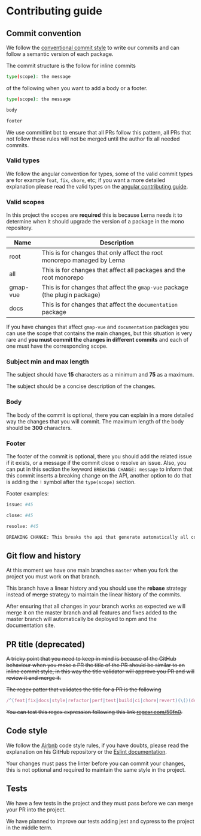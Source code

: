 # Contributing guide

## Commit convention

We follow the [conventional commit style](https://www.conventionalcommits.org/en/v1.0.0/) to write our commits and can follow a semantic version of each package.

The commit structure is the follow for inline commits

```sh
type(scope): the message
```

of the following when you want to add a body or a footer.

```sh
type(scope): the message

body

footer
```

We use commitlint bot to ensure that all PRs follow this pattern, all PRs that not follow these rules will not be merged until the author fix all needed commits.

### Valid types

We follow the angular convention for types, some of the valid commit types are for example `feat`, `fix`, `chore`, etc; if you want a more detailed explanation please read the valid types on the [angular contributing guide](https://github.com/angular/angular/blob/master/CONTRIBUTING.md#type).

### Valid scopes

In this project the scopes are **required** this is because Lerna needs it to determine when it should upgrade the version of a package in the mono repository.

|Name|Description|
|----|-----------|
|root|This is for changes that only affect the root monorepo managed by Lerna|
|all|This is for changes that affect all packages and the root monorepo|
|gmap-vue|This is for changes that affect the `gmap-vue` package (the plugin package)|
|docs|This is for changes that affect the `documentation` package|

If you have changes that affect `gmap-vue` and `documentation` packages you can use the scope that contains the main changes, but this situation is very rare and **you must commit the changes in different commits** and each of one must have the corresponding scope.

### Subject min and max length

The subject should have **15** characters as a minimum and **75** as a maximum.

The subject should be a concise description of the changes.

### Body

The body of the commit is optional, there you can explain in a more detailed way the changes that you will commit. The maximum length of the body should be **300** characters.

### Footer

The footer of the commit is optional, there you should add the related issue if it exists, or a message if the commit close o resolve an issue. Also, you can put in this section the keyword `BREAKING CHANGE: message` to inform that this commit inserts a breaking change on the API, another option to do that is adding the `!` symbol after the `type(scope)` section.

Footer examples:

```sh
issue: #45
```

```sh
close: #45
```

```sh
resolve: #45
```

```sh
BREAKING CHANGE: This breaks the api that generate automatically all components.
```

## Git flow and history

At this moment we have one main branches `master` when you fork the project you must work on that branch.

This branch have a linear history and you should use the **rebase** strategy instead of ~~merge~~ strategy to maintain the linear history of the commits.

After ensuring that all changes in your branch works as expected we will merge it on the master branch and all features and fixes added to the master branch will automatically be deployed to npm and the documentation site.

## PR title (**deprecated**)

~~A tricky point that you need to keep in mind is because of the GitHub behaviour when you make a PR the title of the PR should be similar to an inline commit style, in this way the title validator will approve you PR and will review it and merge it.~~

~~The regex patter that validates the title for a PR is the following~~

```javascript
/^(feat|fix|docs|style|refactor|perf|test|build|ci|chore|revert)(\()(deps|root|all|gmap-vue|documentation)(\))(:)(\s{1}[\.\/\-\_a-z0-9\s]+)$/gm
```

~~You can test this regex expression following this link [regexr.com/59fn0](regexr.com/59fn0).~~

## Code style

We follow the [Airbnb](https://github.com/airbnb/javascript) code style rules, if you have doubts, please read the explanation on his GitHub repository or the [Eslint documentation](https://eslint.org/docs/rules/).

Your changes must pass the linter before you can commit your changes, this is not optional and required to maintain the same style in the project.

## Tests

We have a few tests in the project and they must pass before we can merge your PR into the project.

We have planned to improve our tests adding jest and cypress to the project in the middle term.
